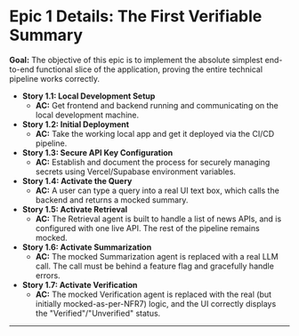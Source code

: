 # Epic 1 Details: The First Verifiable Summary

**Goal:** The objective of this epic is to implement the absolute simplest end-to-end functional slice of the application, proving the entire technical pipeline works correctly.

*   **Story 1.1: Local Development Setup**
    *   **AC:** Get frontend and backend running and communicating on the local development machine.
*   **Story 1.2: Initial Deployment**
    *   **AC:** Take the working local app and get it deployed via the CI/CD pipeline.
*   **Story 1.3: Secure API Key Configuration**
    *   **AC:** Establish and document the process for securely managing secrets using Vercel/Supabase environment variables.
*   **Story 1.4: Activate the Query**
    *   **AC:** A user can type a query into a real UI text box, which calls the backend and returns a mocked summary.
*   **Story 1.5: Activate Retrieval**
    *   **AC:** The Retrieval agent is built to handle a list of news APIs, and is configured with one live API. The rest of the pipeline remains mocked.
*   **Story 1.6: Activate Summarization**
    *   **AC:** The mocked Summarization agent is replaced with a real LLM call. The call must be behind a feature flag and gracefully handle errors.
*   **Story 1.7: Activate Verification**
    *   **AC:** The mocked Verification agent is replaced with the real (but initially mocked-as-per-NFR7) logic, and the UI correctly displays the "Verified"/"Unverified" status.

---
